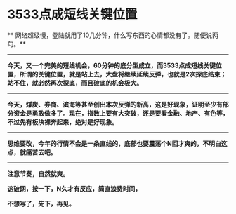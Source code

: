 3533点成短线关键位置
====



** 网络超级慢，登陆就用了10几分钟，什么写东西的心情都没有了。随便说两句。**

** **

**今天，又一个完美的短线机会，60分钟的底分型成立，而3533点成短线关键位置，所谓的关键位置，就是站上去，大盘将继续延续反弹，也就是2次探底结束；站不住，就必然再次探底，而且破底的机会极大。**

** **

**今天，煤炭、券商、滨海等甚至创出本次反弹的新高，这是好现象，证明至少有部分资金是勇敢做多了。现在，指数上要有大突破，还是要看金融、地产、有色等，不过先有板块裸奔起来，绝对是好现象。**

** **

**思维要改，今年的行情不会是一条直线的，底部也要震荡个N回才爽的，不明白这点，就痛苦去吧。**

** **

**注意节奏，自然就爽。**

**这破网，按一下，N久才有反应，简直浪费时间，**

**不想写了，先下，再见。**
